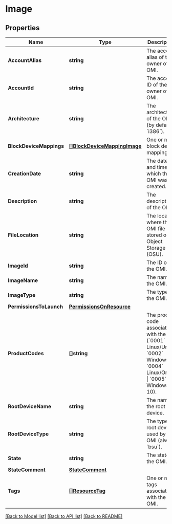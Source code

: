 # Image

## Properties

Name | Type | Description | Notes
------------ | ------------- | ------------- | -------------
**AccountAlias** | **string** | The account alias of the owner of the OMI. | [optional] 
**AccountId** | **string** | The account ID of the owner of the OMI. | [optional] 
**Architecture** | **string** | The architecture of the OMI (by default, &#x60;i386&#x60;). | [optional] 
**BlockDeviceMappings** | [**[]BlockDeviceMappingImage**](BlockDeviceMappingImage.md) | One or more block device mappings. | [optional] 
**CreationDate** | **string** | The date and time at which the OMI was created. | [optional] 
**Description** | **string** | The description of the OMI. | [optional] 
**FileLocation** | **string** | The location where the OMI file is stored on Object Storage Unit (OSU). | [optional] 
**ImageId** | **string** | The ID of the OMI. | [optional] 
**ImageName** | **string** | The name of the OMI. | [optional] 
**ImageType** | **string** | The type of the OMI. | [optional] 
**PermissionsToLaunch** | [**PermissionsOnResource**](PermissionsOnResource.md) |  | [optional] 
**ProductCodes** | **[]string** | The product code associated with the OMI (&#x60;0001&#x60; Linux/Unix \\| &#x60;0002&#x60; Windows \\| &#x60;0004&#x60; Linux/Oracle \\| &#x60;0005&#x60; Windows 10). | [optional] 
**RootDeviceName** | **string** | The name of the root device. | [optional] 
**RootDeviceType** | **string** | The type of root device used by the OMI (always &#x60;bsu&#x60;). | [optional] 
**State** | **string** | The state of the OMI. | [optional] 
**StateComment** | [**StateComment**](StateComment.md) |  | [optional] 
**Tags** | [**[]ResourceTag**](ResourceTag.md) | One or more tags associated with the OMI. | [optional] 

[[Back to Model list]](../README.md#documentation-for-models) [[Back to API list]](../README.md#documentation-for-api-endpoints) [[Back to README]](../README.md)


